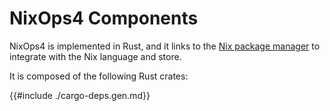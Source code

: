 # NixOps4 Components

NixOps4 is implemented in Rust, and it links to the [Nix package manager](https://nix.dev/manual/nix/latest) to integrate with the Nix language and store.

It is composed of the following Rust crates:

{{#include ./cargo-deps.gen.md}}

